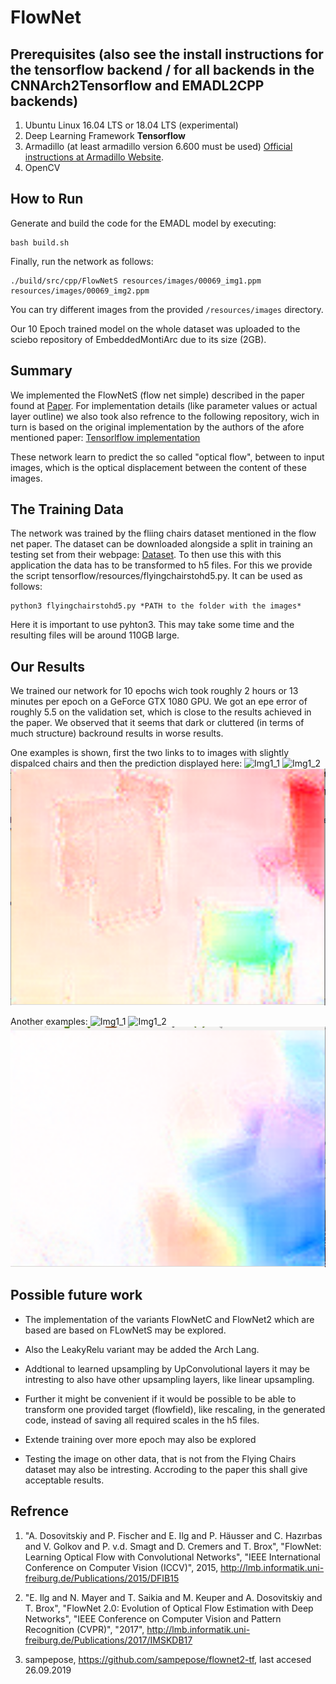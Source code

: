 <!-- (c) https://github.com/MontiCore/monticore -->
# FlowNet

## Prerequisites (also see the install instructions for the tensorflow backend / for all backends in the CNNArch2Tensorflow and EMADL2CPP backends)

1. Ubuntu Linux 16.04 LTS or 18.04 LTS (experimental)
2. Deep Learning Framework **Tensorflow**
3. Armadillo (at least armadillo version 6.600 must be used) [Official instructions at Armadillo Website](http://arma.sourceforge.net/download.html).
4. OpenCV


## How to Run

Generate and build the code for the EMADL model by executing:

```
bash build.sh
```

Finally, run the network as follows:



```
./build/src/cpp/FlowNetS resources/images/00069_img1.ppm resources/images/00069_img2.ppm 
```

You can try different images from the provided `/resources/images` directory.

Our 10 Epoch trained model on the whole dataset was uploaded to the sciebo repository of EmbeddedMontiArc due to its size (2GB).

## Summary

We implemented the FlowNetS (flow net simple) described in the paper found at [Paper](https://lmb.informatik.uni-freiburg.de/Publications/2015/DFIB15).
For implementation details (like parameter values or actual layer outline) we also took also refrence to the following repository, wich in turn is based 
on the original implementation by the authors of the afore mentioned paper: [Tensorlflow implementation](https://github.com/sampepose/flownet2-tf)

These network learn to predict the so called "optical flow", between to input images, which is the optical displacement between the content of these images.


## The Training Data

The network was trained by the fliing chairs dataset mentioned in the flow net paper. The dataset can be downloaded alongside a split in training an testing set from their webpage:
[Dataset](https://lmb.informatik.uni-freiburg.de/resources/datasets/). To then use this with this application the data has to be transformed to h5 files. For this we provide the script tensorflow/resources/flyingchairstohd5.py.
It can be used as follows: 
```
python3 flyingchairstohd5.py *PATH to the folder with the images*
```
Here it is important to use pyhton3. This may take some time and the resulting files will be around 110GB large.


## Our Results

We trained our network for 10 epochs wich took roughly 2 hours or 13 minutes per epoch on a GeForce GTX 1080 GPU. We got an epe error of roughly 5.5 on the validation
set, which is close to the results achieved in the paper. We observed that it seems that dark or cluttered (in terms of much structure) backround results in worse results.

One examples is shown, first the two links to to images with slightly dispalced chairs and then the prediction displayed here: ![Img1_1](examples/00069_img1.ppm) ![Img1_2](examples/00069_img2.ppm)<br/>
![Pred1](examples/prediction_00069.png)

Another examples: ![Img1_1](examples/00073_img1.ppm) ![Img1_2](examples/00073_img2.ppm)<br/>
![Pred1](examples/prediction_00073.png)


## Possible future work

* The implementation of the variants FlowNetC and FlowNet2 which are based are based on FLowNetS may be explored.
	 
* Also the LeakyRelu variant may be added the Arch Lang.
	
* Addtional to learned upsampling by UpConvolutional layers it may be intresting to also have other upsampling layers, like linear upsampling.
	
* Further it might be convenient if it would be possible to be able to transform one provided target (flowfield), like rescaling, in the 
generated code, instead of saving all required scales in the h5 files.
	 
* Extende training over more epoch may also be explored
	
* Testing the image on other data, that is not from the Flying Chairs dataset may also be intresting. Accroding to the paper this shall give acceptable results.
	
	
## Refrence

1. "A. Dosovitskiy and P. Fischer and E. Ilg and P. Häusser and C. Hazırbas and V. Golkov and P. v.d. Smagt and D. Cremers and T. Brox", "FlowNet: Learning Optical Flow with Convolutional Networks", 
"IEEE International Conference on Computer Vision (ICCV)", 2015, http://lmb.informatik.uni-freiburg.de/Publications/2015/DFIB15
 	
 2. "E. Ilg and N. Mayer and T. Saikia and M. Keuper and A. Dosovitskiy and T. Brox", "FlowNet 2.0: Evolution of Optical Flow Estimation with Deep Networks", 
"IEEE Conference on Computer Vision and Pattern Recognition (CVPR)", "2017", http://lmb.informatik.uni-freiburg.de/Publications/2017/IMSKDB17
	
3. sampepose, https://github.com/sampepose/flownet2-tf, last accesed 26.09.2019
